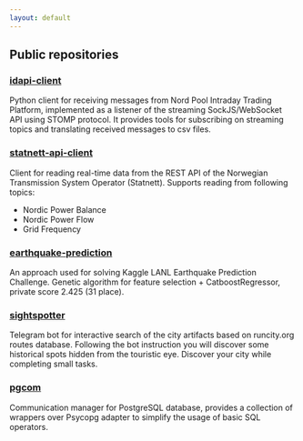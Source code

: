 ```yaml
---
layout: default 
---
```


## Public repositories

### [idapi-client](https://viktorsapozhok.github.io/idapi-client/)

Python client for receiving messages from Nord Pool Intraday Trading Platform, 
implemented as a listener of the streaming SockJS/WebSocket API using STOMP protocol. 
It provides tools for subscribing on streaming topics and translating 
received messages to csv files.

### [statnett-api-client](https://viktorsapozhok.github.io/statnett-api-client/)

Client for reading real-time data from the REST API of the Norwegian Transmission System Operator (Statnett).
Supports reading from following topics:

* Nordic Power Balance
* Nordic Power Flow
* Grid Frequency  

### [earthquake-prediction](https://viktorsapozhok.github.io/earthquake-prediction/)

An approach used for solving Kaggle LANL Earthquake Prediction Challenge. 
Genetic algorithm for feature selection + CatboostRegressor, private score 2.425 (31 place).

### [sightspotter](https://viktorsapozhok.github.io/sightspotter/)

Telegram bot for interactive search of the city artifacts based on runcity.org routes database. 
Following the bot instruction you will discover some historical spots hidden from the touristic eye. 
Discover your city while completing small tasks.

### [pgcom](https://pgcom.readthedocs.io/)

Communication manager for PostgreSQL database, provides a collection of wrappers over
Psycopg adapter to simplify the usage of basic SQL operators. 

